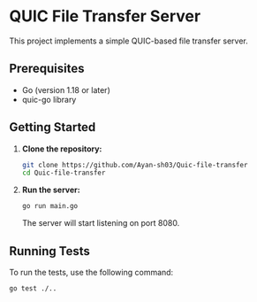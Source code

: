 # QUIC File Transfer Server

This project implements a simple QUIC-based file transfer server.

## Prerequisites

- Go (version 1.18 or later)
- quic-go library

## Getting Started

1.  **Clone the repository:**

    ```bash
    git clone https://github.com/Ayan-sh03/Quic-file-transfer
    cd Quic-file-transfer
    ```

2.  **Run the server:**

    ```bash
    go run main.go
    ```

    The server will start listening on port 8080.

## Running Tests

To run the tests, use the following command:

    go test ./..
